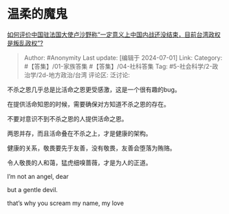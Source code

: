 # 温柔的魔鬼
[如何评价中国驻法国大使卢沙野称“一定意义上中国内战还没结束，目前台湾政权是叛乱政权”?](https://www.zhihu.com/question/660152690/answer/3547584046)

> Author: #Anonymity
> Last update: [编辑于 2024-07-01]
> Link:
> Category: #【答集】/01-家族答集 #【答集】/04-社科答集 
> Tag:  #5-社会科学/2-政治学/2d-地方政治/台湾 
> 评论区:
> 泛讨论:

不杀之恩几乎总是比活命之恩更受感激，这是一个很有趣的bug。

在提供活命知恩的时候，需要确保对方知道不杀之恩的存在。

不要对意识不到不杀之恩的人提供活命之恩。

两恩并存，而且活命叠在不杀之上，才是健康的架构。

健康的关系，敬畏要先于友善，没有敬畏，友善会堕落为贿赂。

令人敬畏的人和蔼，猛虎细嗅蔷薇，才是为人的正道。

I’m not an angel, dear

but a gentle devil.

that’s why you scream my name, my love